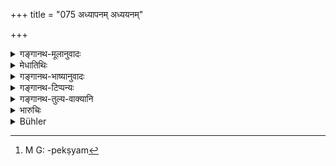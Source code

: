 +++
title = "075 अध्यापनम् अध्ययनम्"

+++

<details><summary>गङ्गानथ-मूलानुवादः</summary>

Teaching, studying, sacrificing for oneself, sacrificing for others, giving and receiving gifts are the six functions for the ‘first born’.—(75)
</details>

<details><summary>मेधातिथिः</summary>

प्रथमे ऽध्याये शास्त्रस्तुत्यर्थ एषां पाठः । इह तु विध्यर्थम् । यद्य् अपि तेषां केवलानां विधिर् उक्तस् तथापीह समस्य निर्दिश्यते सौहार्देन । विध्यन्तरसापेक्षम्[^१५९] एवेदं रूपम्, वचनाच् चैतेषां कर्मणाम् । अतो यथाविहितम् अनूद्य वक्ष्यमाणो ऽर्थो विधीयते ॥ १०.७५ ॥


[^१५९]:
     M G: -pekṣyam
</details>

<details><summary>गङ्गानथ-भाष्यानुवादः</summary>

These were mentioned under Discourse I, only with a view to eulogising the Treatise; on the present occasion they are mentioned for being enjoined. Though the injunction of each of them singly has already gone before, yet, in a friendly spirit, the author, sets them forth here collectively. And as this statement is dependent upon other injunctions, it is to be taken as reiterating what has Been enjoined before, for the purpose of introducing the forthcoming injunction.—(75)
</details>

<details><summary>गङ्गानथ-टिप्पन्यः</summary>

This verse is quoted in *Vīramitrodaya* (Paribhāṣā, p. 45).
</details>

<details><summary>गङ्गानथ-तुल्य-वाक्यानि</summary>

**(verses 10.74-76)  
**

See Comparative notes for [Verse 10.74].
</details>

<details><summary>भारुचिः</summary>

विध्यर्थम् एषाम् इहोपदेशः । प्रथमे ऽध्याये शास्त्रस्तुत्यर्थ उक्तः । अथ तु विधिर् एषां पूर्वशास्त्राद् एव विज्ञातुं शक्यस्, तत आपत्प्रकरणार्थम् एषाम् इहोपदेशो विज्ञेयः । इदानीं वर्गद्वयप्रविभागो दृष्टादृष्टार्थत्वाद् एषां प्रतिक्रियते ॥ १०.७५ ॥
</details>

<details><summary>Bühler</summary>

075	Teaching, studying, sacrificing for himself, sacrificing for others, making gifts and receiving them are the six acts (prescribed) for a Brahmana.
</details>
